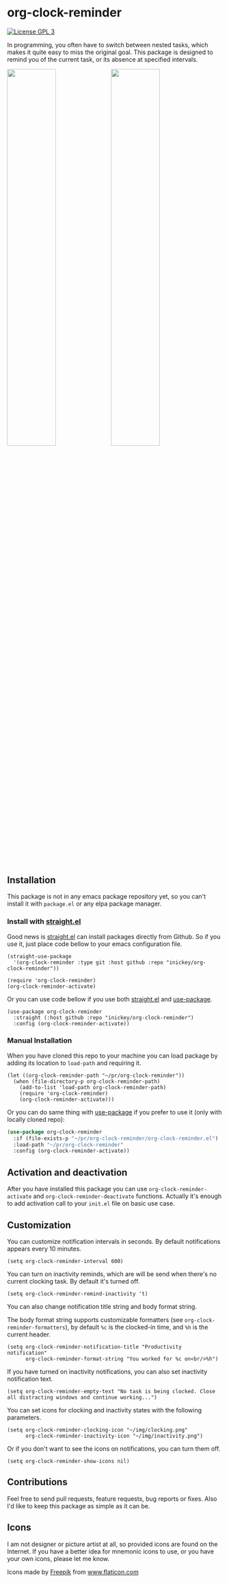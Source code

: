 # org-clock-reminder

[![License GPL 3](https://img.shields.io/badge/license-GPL_3-green.svg)](http://www.gnu.org/licenses/gpl-3.0.txt)

In programming, you often have to switch between nested tasks, which makes it quite easy to miss the original goal. This package is designed to remind you of the current task, or its absence at specified intervals.

<div>
<img src="./screenshots/screenshot-1.png" width=47.5%>
<img src="./screenshots/screenshot-2.png" width=47.5%>
</div>

## Installation

This package is not in any emacs package repository yet, so you can't install it with `package.el` or any elpa package manager.

### Install with [straight.el](https://github.com/raxod502/straight.el)

Good news is [straight.el](https://github.com/raxod502/straight.el) can install packages directly from Github. So if you use it, just place code bellow to your emacs configuration file.

```emacs-lisp
(straight-use-package
  '(org-clock-reminder :type git :host github :repo "inickey/org-clock-reminder"))

(require 'org-clock-reminder)
(org-clock-reminder-activate)
```

Or you can use code bellow if you use both [straight.el](https://github.com/raxod502/straight.el) and [use-package](https://github.com/jwiegley/use-package).

```emacs-lisp
(use-package org-clock-reminder
  :straight (:host github :repo "inickey/org-clock-reminder")
  :config (org-clock-reminder-activate))
```

### Manual Installation

When you have cloned this repo to your machine you can load package by adding its location to `load-path` and requiring it.

```emacs-lisp
(let ((org-clock-reminder-path "~/pr/org-clock-reminder"))
  (when (file-directory-p org-clock-reminder-path)
    (add-to-list 'load-path org-clock-reminder-path)
    (require 'org-clock-reminder)
    (org-clock-reminder-activate)))
```
    
Or you can do same thing with [use-package](https://github.com/jwiegley/use-package) if you prefer to use it (only with locally cloned repo):

```lisp
(use-package org-clock-reminder
  :if (file-exists-p "~/pr/org-clock-reminder/org-clock-reminder.el")
  :load-path "~/pr/org-clock-reminder"
  :config (org-clock-reminder-activate))
```

## Activation and deactivation

After you have installed this package you can use `org-clock-reminder-activate` and `org-clock-reminder-deactivate` functions. Actually it's enough to add activation call to your `init.el` file on basic use case.

## Customization

You can customize notification intervals in seconds. By default notifications appears every 10 minutes.

```emacs-lisp
(setq org-clock-reminder-interval 600)
```
    
You can turn on inactivity reminds, which are will be send when there's no current clocking task. By default it's turned off.

```emacs-lisp
(setq org-clock-reminder-remind-inactivity 't)
```

You can also change notification title string and body format string.

The body format string supports customizable formatters (see `org-clock-reminder-formatters`), by default `%c` is the clocked-in time, and `%h` is the current header.

```emacs-lisp
(setq org-clock-reminder-notification-title "Productivity notification"
      org-clock-reminder-format-string "You worked for %c on<br/>%h")
```

If you have turned on inactivity notifications, you can also set inactivity notification text.

```emacs-lisp
(setq org-clock-reminder-empty-text "No task is being clocked. Close all distracting windows and continue working...")
```
    
You can set icons for clocking and inactivity states with the following parameters.

```emacs-lisp
(setq org-clock-reminder-clocking-icon "~/img/clocking.png"
      org-clock-reminder-inactivity-icon "~/img/inactivity.png")
```

Or if you don't want to see the icons on notifications, you can turn them off.

```emacs-lisp
(setq org-clock-reminder-show-icons nil)
```

## Contributions

Feel free to send pull requests, feature requests, bug reports or fixes. Also I'd like to keep this package as simple as it can be.

## Icons

I am not designer or picture artist at all, so provided icons are found on the Internet. If you have a better idea for mnemonic icons to use, or you have your own icons, please let me know.

Icons made by <a href="https://www.flaticon.com/authors/freepik" title="Freepik">Freepik</a> from <a href="https://www.flaticon.com/" title="Flaticon">www.flaticon.com</a>
